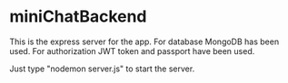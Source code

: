 # miniChatBackend

This is the express server for the app. For database MongoDB has been used. For authorization JWT token and passport have been used.

Just type "nodemon server.js" to start the server.
